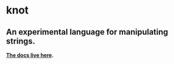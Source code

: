# knot

## An experimental language for manipulating strings.

**[The docs live here](http://sandinmyjoints.github.io/knot-lang).**
